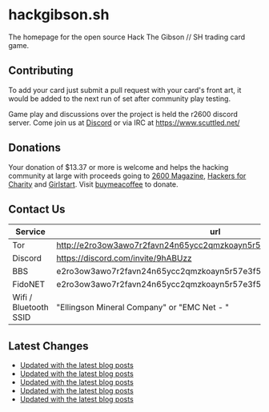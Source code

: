 # hackgibson.sh
The homepage for the open source Hack The Gibson // SH trading card game.


## Contributing

To add your card just submit a pull request with your card's front art, it would be added to the next run of set after community play testing.

Game play and discussions over the project is held the r2600 discord server. Come join us at [Discord](https://discord.com/invite/9hABUzz) or via IRC at https://www.scuttled.net/


## Donations

Your donation of $13.37 or more is welcome and helps the hacking community at large with proceeds going to [2600 Magazine](https://2600.com/), [Hackers for Charity](https://hackersforcharity.org) and [Girlstart](https://girlstart.org).  Visit [buymeacoffee](https://www.buymeacoffee.com/hackgibson.sh) to donate.


## Contact Us

Service | url
-|-
Tor | http://e2ro3ow3awo7r2favn24n65ycc2qmzkoayn5r57e3f56nvjwdcgg32ad.onion
Discord | https://discord.com/invite/9hABUzz
BBS | e2ro3ow3awo7r2favn24n65ycc2qmzkoayn5r57e3f56nvjwdcgg32ad.onion:23
FidoNET | e2ro3ow3awo7r2favn24n65ycc2qmzkoayn5r57e3f56nvjwdcgg32ad.onion:24554
Wifi / Bluetooth SSID | "Ellingson Mineral Company" or "EMC Net - <fidonet address>"

## Latest Changes
<!-- BLOG-POST-LIST:START -->
- [Updated with the latest blog posts](https://github.com/DFW2600/hackgibson.sh/commit/5678d3d6bab0cad80f0c72fcc103fb915180b135)
- [Updated with the latest blog posts](https://github.com/DFW2600/hackgibson.sh/commit/cbd95b5d29835376042e8b9e75f2cc5b9016e46c)
- [Updated with the latest blog posts](https://github.com/DFW2600/hackgibson.sh/commit/d43e49e3d369ccef1d2bf8ffabd996ba63374563)
- [Updated with the latest blog posts](https://github.com/DFW2600/hackgibson.sh/commit/94507d1de031b61918f607a2d3a1b2e2fe35ab69)
- [Updated with the latest blog posts](https://github.com/DFW2600/hackgibson.sh/commit/f3a83d881742c4d726b5958bf5cf3521a2ed8124)
<!-- BLOG-POST-LIST:END -->
